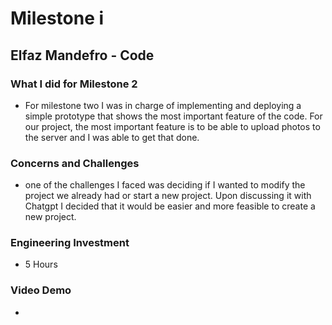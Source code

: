 # Milestone i
## Elfaz Mandefro - Code
### What I did for Milestone 2
- For milestone two I was in charge of implementing and deploying a simple prototype that shows the most important feature of the code. For our project, the most important feature is to be able to upload photos to the server and I was able to get that done. 
### Concerns and Challenges
- one of the challenges I faced was deciding if I wanted to modify the project we already had or start a new project. Upon discussing it with Chatgpt I decided that it would be easier and more feasible to create a new project. 
### Engineering Investment
- 5 Hours
### Video Demo 
- 
